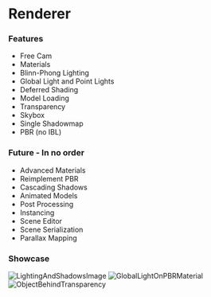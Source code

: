 # Renderer

### Features
- Free Cam
- Materials
- Blinn-Phong Lighting
- Global Light and Point Lights
- Deferred Shading
- Model Loading
- Transparency
- Skybox
- Single Shadowmap
- PBR (no IBL)

### Future - In no order
- Advanced Materials
- Reimplement PBR
- Cascading Shadows
- Animated Models
- Post Processing
- Instancing
- Scene Editor
- Scene Serialization
- Parallax Mapping

### Showcase
![LightingAndShadowsImage](https://github.com/ToastyNoodles/Renderer/assets/123197456/c4dc0d80-fc85-4a8c-85b8-7283672c3e3b)
![GlobalLightOnPBRMaterial](https://github.com/ToastyNoodles/Renderer/assets/123197456/f394090b-30b6-4f72-9e91-8e2cb1c64004)
![ObjectBehindTransparency](https://github.com/ToastyNoodles/Renderer/assets/123197456/b075313b-e842-405a-b0a1-12fa65d1e229)
